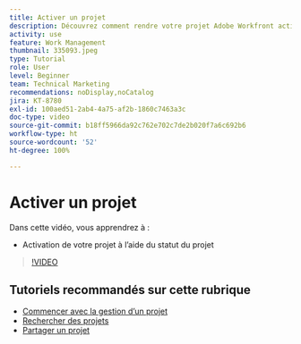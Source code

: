 ```yaml
---
title: Activer un projet
description: Découvrez comment rendre votre projet Adobe Workfront actif à l’aide du statut du projet.
activity: use
feature: Work Management
thumbnail: 335093.jpeg
type: Tutorial
role: User
level: Beginner
team: Technical Marketing
recommendations: noDisplay,noCatalog
jira: KT-8780
exl-id: 100aed51-2ab4-4a75-af2b-1860c7463a3c
doc-type: video
source-git-commit: b18ff5966da92c762e702c7de2b020f7a6c692b6
workflow-type: ht
source-wordcount: '52'
ht-degree: 100%

---
```


# Activer un projet

Dans cette vidéo, vous apprendrez à :

* Activation de votre projet à l’aide du statut du projet

>[!VIDEO](https://video.tv.adobe.com/v/335093/?quality=12&learn=on)

## Tutoriels recommandés sur cette rubrique

* [Commencer avec la gestion d’un projet](/help/manage-work/projects/getting-started-manage-a-project.md)
* [Rechercher des projets](/help/manage-work/projects/find-projects.md)
* [Partager un projet](/help/manage-work/projects/share-a-project.md)
